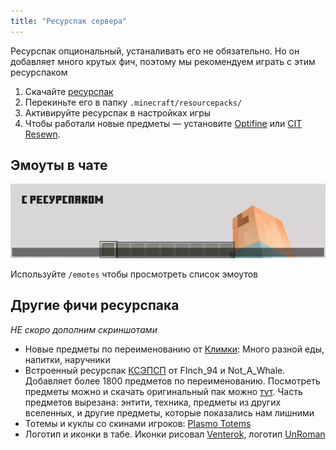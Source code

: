 ```yaml
---
title: "Ресурспак сервера"
---
```


Ресурспак опциональный, устаналивать его не обязательно. Но он добавляет много крутых фич, поэтому мы рекомендуем играть с этим ресурспаком

1. Скачайте [ресурспак](https://github.com/plasmoapp/plasmo-rp-wiki/raw/main/assets/resources/Plasmo_Pack_1.1.0.zip)
2. Перекиньте его в папку `.minecraft/resourcepacks/`
3. Активируйте ресурспак в настройках игры
4. Чтобы работали новые предметы — установите [Optifine](https://optifine.net/home) или [CIT Resewn](https://modrinth.com/mod/cit-resewn/versions). 

## Эмоуты в чате

![](/assets/resources/emotes.webp)

Используйте `/emotes` чтобы просмотреть список эмоутов

## Другие фичи ресурспака

*НЕ скоро дополним скриншотами* 

- Новые предметы по переименованию от [Климки](https://vk.com/klimker211): Много разной еды, напитки, наручники
- Встроенный ресурспак [КСЭПСП](https://vk.com/ksepsp) от FInch_94 и Not_A_Whale. Добавляет более 1800 предметов по переименованию. Посмотреть предметы можно и скачать оригинальный пак можно [тут](https://drive.google.com/file/d/1zOkplWss9fNXjJ9LWfUR0NQ5dT_SkdFY/view). Часть предметов вырезана: энтити, техника, предметы из других вселенных, и другие предметы, которые показались нам лишними
- Тотемы и куклы со скинами игроков: [Plasmo Totems](https://discord.gg/pSSDSXBmtA)
- Логотип и иконки в табе. Иконки рисовал [Venterok](https://twitter.com/venterrok), логотип [UnRoman](https://vk.com/beestarts)


